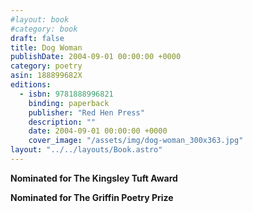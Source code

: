 ```yaml
---
#layout: book
#category: book
draft: false
title: Dog Woman
publishDate: 2004-09-01 00:00:00 +0000
category: poetry
asin: 188899682X
editions:
  - isbn: 9781888996821
    binding: paperback
    publisher: "Red Hen Press"
    description: ""
    date: 2004-09-01 00:00:00 +0000
    cover_image: "/assets/img/dog-woman_300x363.jpg"
layout: "../../layouts/Book.astro"
---
```


**Nominated for The Kingsley Tuft Award**

**Nominated for The Griffin Poetry Prize**
